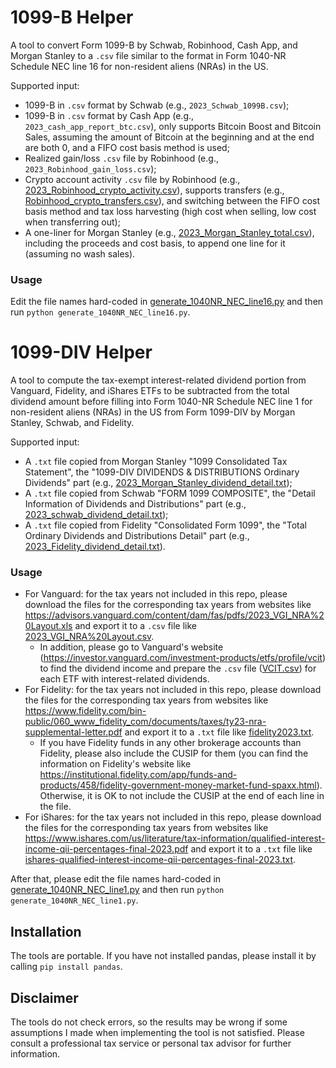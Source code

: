 # 1099-B Helper
A tool to convert Form 1099-B by Schwab, Robinhood, Cash App, and Morgan Stanley to a `.csv` file similar to the format in Form 1040-NR Schedule NEC line 16 for non-resident aliens (NRAs) in the US.

Supported input:
- 1099-B in `.csv` format by Schwab (e.g., `2023_Schwab_1099B.csv`);
- 1099-B in `.csv` format by Cash App (e.g., `2023_cash_app_report_btc.csv`), only supports Bitcoin Boost and Bitcoin Sales, assuming the amount of Bitcoin at the beginning and at the end are both 0, and a FIFO cost basis method is used;
- Realized gain/loss `.csv` file by Robinhood (e.g., `2023_Robinhood_gain_loss.csv`);
- Crypto account activity `.csv` file by Robinhood (e.g., [2023_Robinhood_crypto_activity.csv](examples/2023_Robinhood_crypto_activity.csv)), supports transfers (e.g., [Robinhood_crypto_transfers.csv](examples/Robinhood_crypto_transfers.csv)), and switching between the FIFO cost basis method and tax loss harvesting (high cost when selling, low cost when transferring out);
- A one-liner for Morgan Stanley (e.g., [2023_Morgan_Stanley_total.csv](examples/2023_Morgan_Stanley_total.csv)), including the proceeds and cost basis, to append one line for it (assuming no wash sales).

### Usage
Edit the file names hard-coded in [generate_1040NR_NEC_line16.py](generate_1040NR_NEC_line16.py) and then run `python generate_1040NR_NEC_line16.py`.

# 1099-DIV Helper
A tool to compute the tax-exempt interest-related dividend portion from Vanguard, Fidelity, and iShares ETFs to be subtracted from the total dividend amount before filling into Form 1040-NR Schedule NEC line 1 for non-resident aliens (NRAs) in the US from Form 1099-DIV by Morgan Stanley, Schwab, and Fidelity.

Supported input:
- A `.txt` file copied from Morgan Stanley "1099 Consolidated Tax Statement", the "1099-DIV DIVIDENDS & DISTRIBUTIONS Ordinary Dividends" part (e.g., [2023_Morgan_Stanley_dividend_detail.txt](examples/2023_Morgan_Stanley_dividend_detail.txt));
- A `.txt` file copied from Schwab "FORM 1099 COMPOSITE", the "Detail Information of Dividends and Distributions" part (e.g., [2023_schwab_dividend_detail.txt](examples/2023_Schwab_dividend_detail.txt));
- A `.txt` file copied from Fidelity "Consolidated Form 1099", the "Total Ordinary Dividends and Distributions Detail" part (e.g., [2023_Fidelity_dividend_detail.txt](examples/2023_Fidelity_dividend_detail.txt)).

### Usage
- For Vanguard: for the tax years not included in this repo, please download the files for the corresponding tax years from websites like https://advisors.vanguard.com/content/dam/fas/pdfs/2023_VGI_NRA%20Layout.xls and export it to a `.csv` file like [2023_VGI_NRA%20Layout.csv](dividend/2023/2023_VGI_NRA%20Layout.csv). 
  - In addition, please go to Vanguard's website (https://investor.vanguard.com/investment-products/etfs/profile/vcit) to find the dividend income and prepare the `.csv` file ([VCIT.csv](dividend/vanguard/VCIT.csv)) for each ETF with interest-related dividends.
- For Fidelity: for the tax years not included in this repo, please download the files for the corresponding tax years from websites like https://www.fidelity.com/bin-public/060_www_fidelity_com/documents/taxes/ty23-nra-supplemental-letter.pdf and export it to a `.txt` file like [fidelity2023.txt](dividend/2023/fidelity2023.txt).
  - If you have Fidelity funds in any other brokerage accounts than Fidelity, please also include the CUSIP for them (you can find the information on Fidelity's website like https://institutional.fidelity.com/app/funds-and-products/458/fidelity-government-money-market-fund-spaxx.html). Otherwise, it is OK to not include the CUSIP at the end of each line in the file.
- For iShares: for the tax years not included in this repo, please download the files for the corresponding tax years from websites like https://www.ishares.com/us/literature/tax-information/qualified-interest-income-qii-percentages-final-2023.pdf and export it to a `.txt` file like [ishares-qualified-interest-income-qii-percentages-final-2023.txt](dividend/2023/ishares-qualified-interest-income-qii-percentages-final-2023.txt).

After that, please edit the file names hard-coded in [generate_1040NR_NEC_line1.py](generate_1040NR_NEC_line1.py) and then run `python generate_1040NR_NEC_line1.py`.

## Installation
The tools are portable. If you have not installed pandas, please install it by calling `pip install pandas`.

## Disclaimer
The tools do not check errors, so the results may be wrong if some assumptions I made when implementing the tool is not satisfied.
Please consult a professional tax service or personal tax advisor for further information.
